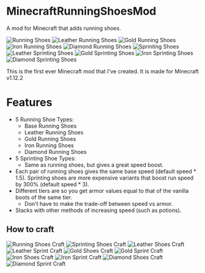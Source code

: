 # MinecraftRunningShoesMod
A mod for Minecraft that adds running shoes.

![Running Shoes](https://i.imgur.com/5NxQjuK.png) ![Leather Running Shoes](https://i.imgur.com/nAGoLLN.png) ![Gold Running Shoes](https://i.imgur.com/KpUu8E6.png) ![Iron Running Shoes](https://i.imgur.com/T6Msh3W.png) ![Diamond Running Shoes](https://i.imgur.com/ZuLeCbk.png)
![Sprinting Shoes](https://i.imgur.com/sMStIe3.png) ![Leather Sprinting Shoes](https://i.imgur.com/x92cGPc.png) ![Gold Sprinting Shoes](https://i.imgur.com/L7R6LXz.png) ![Iron Sprinting Shoes](https://i.imgur.com/Cri6nql.png) ![Diamond Sprinting Shoes](https://i.imgur.com/K9AOogK.png)

This is the first ever Minecraft mod that I've created. It is made for Minecraft v1.12.2

# Features
- 5 Running Shoe Types:
	- Base Running Shoes
	- Leather Running Shoes
	- Gold Running Shoes
	- Iron Running Shoes
	- Diamond Running Shoes
- 5 Sprinting Shoe Types:
	- Same as running shoes, but gives a great speed boost.
- Each pair of running shoes gives the same base speed (default speed * 1.5). Sprinting shoes are more expensive variants that boost run speed by 300% (default speed * 3).
- Different tiers are so you get armor values equal to that of the vanilla boots of the same tier.
	- Don't have to make the trade-off between speed vs armor.
- Stacks with other methods of increasing speed (such as potions).

## How to craft
![Running Shoes Craft](https://i.imgur.com/MESM3dP.png) ![Sprinting Shoes Craft](https://i.imgur.com/YfO5C9H.png)
![Leather Shoes Craft](https://i.imgur.com/Zh9TCcA.png) ![Leather Sprint Craft](https://i.imgur.com/fRth1A7.png)
![Gold Shoes Craft](https://i.imgur.com/0544xYg.png) ![Gold Sprint Craft](https://i.imgur.com/mPaje9s.png)
![Iron Shoes Craft](https://i.imgur.com/9ggyfyt.png) ![Iron Sprint Craft](https://i.imgur.com/LEjQB6Y.png)
![Diamond Shoes Craft](https://i.imgur.com/NkEsRJt.png) ![Diamond Sprint Craft](https://i.imgur.com/H1OMrsj.png)
